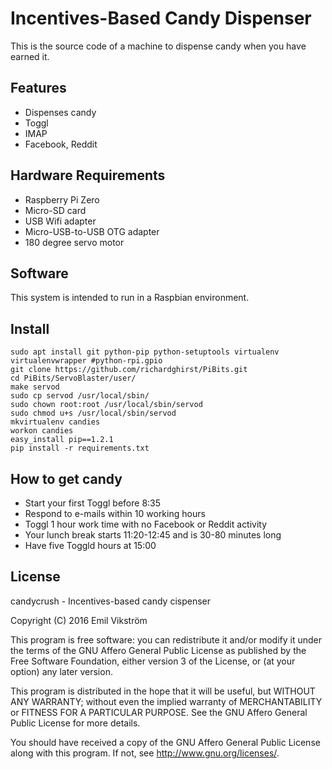 # Incentives-Based Candy Dispenser

This is the source code of a machine to dispense candy when you have earned it.

## Features

* Dispenses candy
* Toggl
* IMAP
* Facebook, Reddit

## Hardware Requirements

* Raspberry Pi Zero
* Micro-SD card
* USB Wifi adapter
* Micro-USB-to-USB OTG adapter
* 180 degree servo motor

## Software

This system is intended to run in a Raspbian environment.

## Install

    sudo apt install git python-pip python-setuptools virtualenv virtualenvwrapper #python-rpi.gpio
	git clone https://github.com/richardghirst/PiBits.git
	cd PiBits/ServoBlaster/user/
	make servod
	sudo cp servod /usr/local/sbin/
	sudo chown root:root /usr/local/sbin/servod
	sudo chmod u+s /usr/local/sbin/servod
	mkvirtualenv candies
	workon candies
	easy_install pip==1.2.1
	pip install -r requirements.txt

## How to get candy

* Start your first Toggl before 8:35
* Respond to e-mails within 10 working hours
* Toggl 1 hour work time with no Facebook or Reddit activity
* Your lunch break starts 11:20-12:45 and is 30-80 minutes long
* Have five Toggld hours at 15:00

## License

candycrush - Incentives-based candy cispenser

Copyright (C) 2016  Emil Vikström

This program is free software: you can redistribute it and/or modify it under the terms of the GNU Affero General Public License as published by the Free Software Foundation, either version 3 of the License, or (at your option) any later version.

This program is distributed in the hope that it will be useful, but WITHOUT ANY WARRANTY; without even the implied warranty of MERCHANTABILITY or FITNESS FOR A PARTICULAR PURPOSE.  See the GNU Affero General Public License for more details.

You should have received a copy of the GNU Affero General Public License along with this program.  If not, see <http://www.gnu.org/licenses/>.
